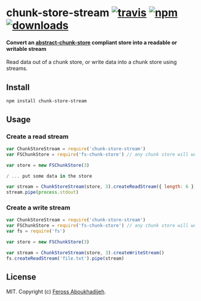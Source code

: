 # chunk-store-stream [![travis][travis-image]][travis-url] [![npm][npm-image]][npm-url] [![downloads][downloads-image]][downloads-url]

[travis-image]: https://img.shields.io/travis/feross/chunk-store-stream.svg?style=flat
[travis-url]: https://travis-ci.org/feross/chunk-store-stream
[npm-image]: https://img.shields.io/npm/v/chunk-store-stream.svg?style=flat
[npm-url]: https://npmjs.org/package/chunk-store-stream
[downloads-image]: https://img.shields.io/npm/dm/chunk-store-stream.svg?style=flat
[downloads-url]: https://npmjs.org/package/chunk-store-stream

#### Convert an [abstract-chunk-store](https://github.com/mafintosh/abstract-chunk-store) compliant store into a readable or writable stream

Read data out of a chunk store, or write data into a chunk store using streams.

## Install

```
npm install chunk-store-stream
```

## Usage

### Create a read stream

``` js
var ChunkStoreStream = require('chunk-store-stream')
var FSChunkStore = require('fs-chunk-store') // any chunk store will work

var store = new FSChunkStore(3)

/ ... put some data in the store

var stream = ChunkStoreStream(store, 3).createReadStream({ length: 6 })
stream.pipe(process.stdout)
```

### Create a write stream

```js
var ChunkStoreStream = require('chunk-store-stream')
var FSChunkStore = require('fs-chunk-store') // any chunk store will work
var fs = require('fs')

var store = new FSChunkStore(3)

var stream = ChunkStoreStream(store, 3).createWriteStream()
fs.createReadStream('file.txt').pipe(stream)
```

## License

MIT. Copyright (c) [Feross Aboukhadijeh](http://feross.org).
